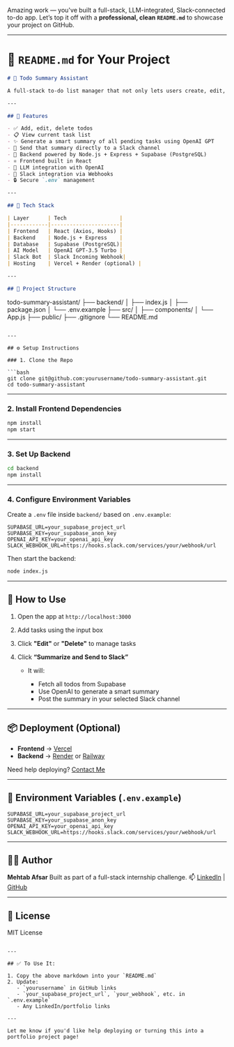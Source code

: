 Amazing work — you've built a full-stack, LLM-integrated, Slack-connected to-do app. Let’s top it off with a **professional, clean `README.md`** to showcase your project on GitHub.

---

# 📘 `README.md` for Your Project

```markdown
# 🧠 Todo Summary Assistant

A full-stack to-do list manager that not only lets users create, edit, and delete tasks — but also generates a smart summary using OpenAI and posts it to a Slack channel with one click.

---

## 🚀 Features

- ✅ Add, edit, delete todos
- 📋 View current task list
- ✨ Generate a smart summary of all pending tasks using OpenAI GPT
- 📣 Send that summary directly to a Slack channel
- 💾 Backend powered by Node.js + Express + Supabase (PostgreSQL)
- ⚛️ Frontend built in React
- 🧠 LLM integration with OpenAI
- 🔗 Slack integration via Webhooks
- 🔒 Secure `.env` management

---

## 🔧 Tech Stack

| Layer      | Tech                 |
|------------|----------------------|
| Frontend   | React (Axios, Hooks) |
| Backend    | Node.js + Express    |
| Database   | Supabase (PostgreSQL)|
| AI Model   | OpenAI GPT-3.5 Turbo |
| Slack Bot  | Slack Incoming Webhook|
| Hosting    | Vercel + Render (optional) |

---

## 📁 Project Structure

```

todo-summary-assistant/
├── backend/
│   ├── index.js
│   ├── package.json
│   └── .env.example
├── src/
│   ├── components/
│   └── App.js
├── public/
├── .gitignore
└── README.md

````

---

## ⚙️ Setup Instructions

### 1. Clone the Repo

```bash
git clone git@github.com:yourusername/todo-summary-assistant.git
cd todo-summary-assistant
````

---

### 2. Install Frontend Dependencies

```bash
npm install
npm start
```

---

### 3. Set Up Backend

```bash
cd backend
npm install
```

---

### 4. Configure Environment Variables

Create a `.env` file inside `backend/` based on `.env.example`:

```env
SUPABASE_URL=your_supabase_project_url
SUPABASE_KEY=your_supabase_anon_key
OPENAI_API_KEY=your_openai_api_key
SLACK_WEBHOOK_URL=https://hooks.slack.com/services/your/webhook/url
```

Then start the backend:

```bash
node index.js
```

---

## 🧪 How to Use

1. Open the app at `http://localhost:3000`
2. Add tasks using the input box
3. Click **"Edit"** or **"Delete"** to manage tasks
4. Click **“Summarize and Send to Slack”**

   * It will:

     * Fetch all todos from Supabase
     * Use OpenAI to generate a smart summary
     * Post the summary in your selected Slack channel

---

## 📦 Deployment (Optional)

* **Frontend** → [Vercel](https://vercel.com/)
* **Backend** → [Render](https://render.com/) or [Railway](https://railway.app/)

Need help deploying? [Contact Me](#)

---

## 🔐 Environment Variables (`.env.example`)

```env
SUPABASE_URL=your_supabase_project_url
SUPABASE_KEY=your_supabase_anon_key
OPENAI_API_KEY=your_openai_api_key
SLACK_WEBHOOK_URL=https://hooks.slack.com/services/your/webhook/url
```

---

## 🙋‍♂️ Author

**Mehtab Afsar**
Built as part of a full-stack internship challenge.
📫 [LinkedIn](https://www.linkedin.com/) | [GitHub](https://github.com/yourusername)

---

## 📝 License

MIT License

```

---

## ✅ To Use It:

1. Copy the above markdown into your `README.md`
2. Update:
   - `yourusername` in GitHub links
   - `your_supabase_project_url`, `your_webhook`, etc. in `.env.example`
   - Any LinkedIn/portfolio links

---

Let me know if you'd like help deploying or turning this into a portfolio project page!
```
